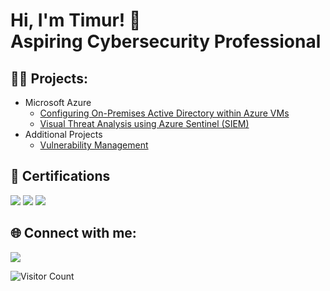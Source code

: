 <h1>Hi, I'm Timur! 👋 <br/>Aspiring Cybersecurity Professional</a> </h1>

<h2>👨‍💻 Projects:</h2>

- Microsoft Azure
  - <a href="https://github.com/timuakhm/Active-Directory">Configuring On-Premises Active Directory within Azure VMs</a>
  - <a href="https://github.com/timuakhm/Azure-Sentinel-SIEM-/tree/main">Visual Threat Analysis using Azure Sentinel (SIEM)</a>
- Additional Projects
  - <a href="https://github.com/timuakhm/Nessus-Vulnerability-Management">Vulnerability Management</a>
  
<h2>📝 Certifications</h2>

<div>
<img src="https://img.shields.io/badge/AWS_CCP-232F3E?style=for-the-badge&logo=amazonaws&logoColor=white" />
<img src="https://img.shields.io/badge/CompTIA_A+-E33E52?style=for-the-badge&logo=comptia&logoColor=white" />
<img src="https://img.shields.io/badge/CompTIA_Network+-00758F?style=for-the-badge&logo=comptia&logoColor=white" />

</div>


<h2> 🌐 Connect with me:</h2>

<a href="https://linkedin.com/in/timurakhmetshin/"><img src="https://img.shields.io/badge/LinkedIn-0077B5?style=for-the-badge&logo=linkedin&logoColor=white" /></a>

![Visitor Count](https://profile-counter.glitch.me/{timuakhm}/count.svg)
